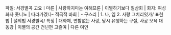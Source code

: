 파일: 서경별곡
고요ㅣ마른			| 사랑하지마는
여해므론			| 이별하기보다
질삼회			| 화자: 여성화자
좃니노			| 따라가겠다- 적극적
바회			| -
구스리			| 1. 나, 임 2. 사랑
그치리잇가/ 표현법			| 설의법
서경별곡/ 특징			| 대화체, 변함없는 사랑, 당시 유행하는 구절, 사공 모욕
대동강			| 이별의 공간
건넌편 고즐여			| 다른 여인